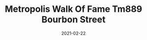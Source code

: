 ---
tags: 
  - "To Market"
  - "Rubber Flooring"
  - "Metropolis"
title: "Metropolis Walk Of Fame Tm889 Bourbon Street"
designer: "To Market"
image_primary: "img/WalkOfFame_Bourbonstreet-tm889_w.jpg"
href: "https://www.tomkt.com/atmosphere-metropolis-swatches"
description: "Straight%20Edge%20Tile%3A%2038%22%20x%2038%22%20Interlocking%20Tile%3A%2037%22%20x%2037%22"
category: "rubber-flooring-metropolis"
subtitle: ""
manufacturer: "ToMarket"
slug: "/manufacturers/tomarket/rubber-flooring-metropolis/to-market-metropolis-walk-of-fame-tm-889-bourbon-street"
date: "2021-02-22"
---
